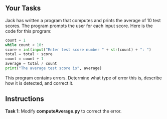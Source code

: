 ## Your Tasks

Jack has written a program that computes and prints the average of 10 test scores. The program prompts the user for each input score. Here is the code for this program:

```python
count = 1
while count < 10:
score = int(input("Enter test score number " + str(count) + ": ")
total = total + score
count = count + 1
average = total / count
print("The average test score is", average)
```

This program contains errors. Determine what type of error this is, describe how it is detected, and correct it.

## Instructions

**Task 1**: Modify **computeAverage.py** to correct the error.